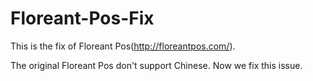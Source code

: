 Floreant-Pos-Fix
================

This is the fix of Floreant Pos(http://floreantpos.com/).

The original Floreant Pos don't support Chinese. Now we fix this issue.